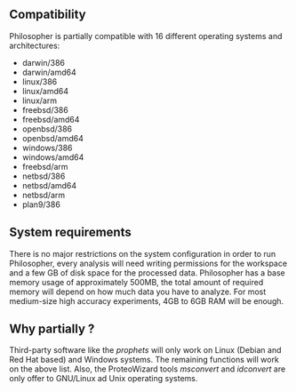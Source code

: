 ## Compatibility

Philosopher is partially compatible with 16 different operating systems and architectures:

* darwin/386
* darwin/amd64
* linux/386
* linux/amd64
* linux/arm
* freebsd/386
* freebsd/amd64
* openbsd/386
* openbsd/amd64
* windows/386
* windows/amd64
* freebsd/arm
* netbsd/386
* netbsd/amd64
* netbsd/arm
* plan9/386


## System requirements

There is no major restrictions on the system configuration in order to run Philosopher, every analysis will need writing permissions for the workspace and a few GB of disk space for the processed data. Philosopher has a base memory usage of approximately 500MB, the total amount of required memory will depend on how much data you have to analyze. For most medium-size high accuracy experiments, 4GB to 6GB RAM will be enough.

## Why partially ?

Third-party software like the _prophets_ will only work on Linux (Debian and Red Hat based) and Windows systems. The remaining functions will work on the above list. Also, the ProteoWizard tools _msconvert_ and _idconvert_ are only offer to GNU/Linux ad Unix operating systems.
